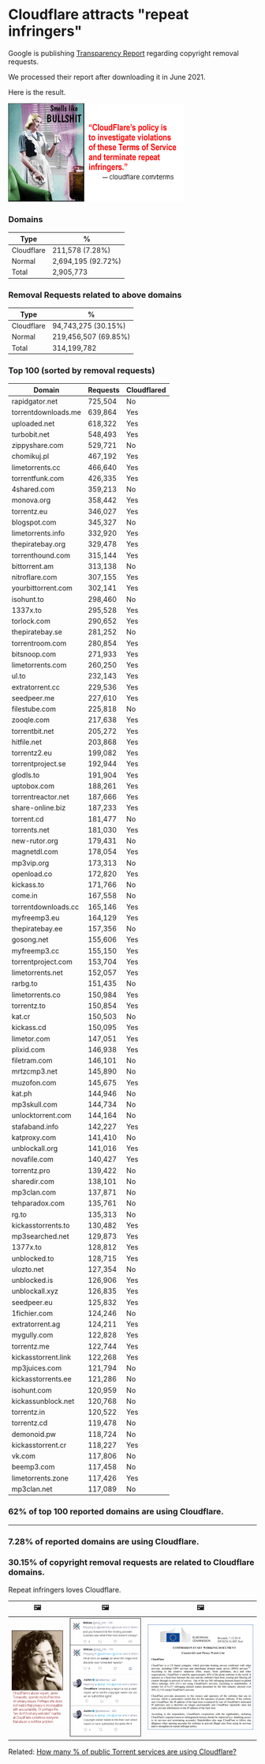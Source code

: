 # Cloudflare attracts "repeat infringers"

Google is publishing [Transparency Report](https://transparencyreport.google.com/copyright/overview) regarding copyright removal requests.

We processed their report after downloading it in June 2021.

Here is the result.

![](../image/smellslikebs.gif)


### Domains

| Type | % |
| --- | --- |
| Cloudflare | 211,578 (7.28%) |
| Normal | 2,694,195 (92.72%) |
| Total | 2,905,773 |


### Removal Requests related to above domains

| Type | % |
| --- | --- |
| Cloudflare | 94,743,275 (30.15%) |
| Normal | 219,456,507 (69.85%) |
| Total | 314,199,782 |


### Top 100 (sorted by removal requests)

| Domain | Requests | Cloudflared |
| --- | --- | --- |
| rapidgator.net | 725,504 | No |
| torrentdownloads.me | 639,864 | Yes |
| uploaded.net | 618,322 | Yes |
| turbobit.net | 548,493 | Yes |
| zippyshare.com | 529,721 | No |
| chomikuj.pl | 467,192 | Yes |
| limetorrents.cc | 466,640 | Yes |
| torrentfunk.com | 426,335 | Yes |
| 4shared.com | 359,213 | No |
| monova.org | 358,442 | Yes |
| torrentz.eu | 346,027 | Yes |
| blogspot.com | 345,327 | No |
| limetorrents.info | 332,920 | Yes |
| thepiratebay.org | 329,478 | Yes |
| torrenthound.com | 315,144 | Yes |
| bittorrent.am | 313,138 | No |
| nitroflare.com | 307,155 | Yes |
| yourbittorrent.com | 302,141 | Yes |
| isohunt.to | 298,460 | No |
| 1337x.to | 295,528 | Yes |
| torlock.com | 290,652 | Yes |
| thepiratebay.se | 281,252 | No |
| torrentroom.com | 280,854 | Yes |
| bitsnoop.com | 271,933 | Yes |
| limetorrents.com | 260,250 | Yes |
| ul.to | 232,143 | Yes |
| extratorrent.cc | 229,536 | Yes |
| seedpeer.me | 227,610 | Yes |
| filestube.com | 225,818 | No |
| zooqle.com | 217,638 | Yes |
| torrentbit.net | 205,272 | Yes |
| hitfile.net | 203,868 | Yes |
| torrentz2.eu | 199,082 | Yes |
| torrentproject.se | 192,944 | Yes |
| glodls.to | 191,904 | Yes |
| uptobox.com | 188,261 | Yes |
| torrentreactor.net | 187,666 | Yes |
| share-online.biz | 187,233 | Yes |
| torrent.cd | 181,477 | No |
| torrents.net | 181,030 | Yes |
| new-rutor.org | 179,431 | No |
| magnetdl.com | 178,054 | Yes |
| mp3vip.org | 173,313 | No |
| openload.co | 172,820 | Yes |
| kickass.to | 171,766 | No |
| come.in | 167,558 | No |
| torrentdownloads.cc | 165,146 | Yes |
| myfreemp3.eu | 164,129 | Yes |
| thepiratebay.ee | 157,356 | No |
| gosong.net | 155,606 | Yes |
| myfreemp3.cc | 155,150 | Yes |
| torrentproject.com | 153,704 | Yes |
| limetorrents.net | 152,057 | Yes |
| rarbg.to | 151,435 | No |
| limetorrents.co | 150,984 | Yes |
| torrentz.to | 150,854 | Yes |
| kat.cr | 150,503 | No |
| kickass.cd | 150,095 | Yes |
| limetor.com | 147,051 | Yes |
| plixid.com | 146,938 | Yes |
| filetram.com | 146,101 | No |
| mrtzcmp3.net | 145,890 | No |
| muzofon.com | 145,675 | Yes |
| kat.ph | 144,946 | No |
| mp3skull.com | 144,734 | No |
| unlocktorrent.com | 144,164 | No |
| stafaband.info | 142,227 | Yes |
| katproxy.com | 141,410 | No |
| unblockall.org | 141,016 | Yes |
| novafile.com | 140,427 | Yes |
| torrentz.pro | 139,422 | No |
| sharedir.com | 138,101 | No |
| mp3clan.com | 137,871 | No |
| tehparadox.com | 135,761 | No |
| rg.to | 135,313 | No |
| kickasstorrents.to | 130,482 | Yes |
| mp3searched.net | 129,873 | Yes |
| 1377x.to | 128,812 | Yes |
| unblocked.to | 128,715 | Yes |
| ulozto.net | 127,354 | No |
| unblocked.is | 126,906 | Yes |
| unblockall.xyz | 126,835 | Yes |
| seedpeer.eu | 125,832 | Yes |
| 1fichier.com | 124,246 | No |
| extratorrent.ag | 124,211 | Yes |
| mygully.com | 122,828 | Yes |
| torrentz.me | 122,744 | Yes |
| kickasstorrent.link | 122,268 | Yes |
| mp3juices.com | 121,794 | No |
| kickasstorrents.ee | 121,286 | No |
| isohunt.com | 120,959 | No |
| kickassunblock.net | 120,768 | No |
| torrentz.in | 120,522 | Yes |
| torrentz.cd | 119,478 | No |
| demonoid.pw | 118,724 | No |
| kickasstorrent.cr | 118,227 | Yes |
| vk.com | 117,806 | No |
| beemp3.com | 117,458 | No |
| limetorrents.zone | 117,426 | Yes |
| mp3clan.net | 117,089 | No |

### 62% of top 100 reported domains are using Cloudflare.


---

### 7.28% of reported domains are using Cloudflare.
### 30.15% of copyright removal requests are related to Cloudflare domains.

Repeat infringers loves Cloudflare.


| &#128444; | &#128444; | &#128444; |
| --- | --- | --- |
| ![](../image/jamie_tomasello.gif) | ![](../image/dmca9justin.gif) | ![](../image/cfeu2018.gif) |


Related: [How many % of public Torrent services are using Cloudflare?](cloudflared_torrents.md)
